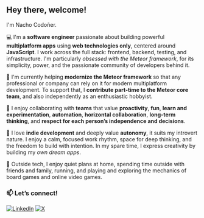 ## Hey there, welcome!

I'm Nacho Codoñer.

💻 I'm a **software engineer** passionate about building powerful **multiplatform apps** using **web technologies only**, centered around **JavaScript**. I work across the full stack: frontend, backend, testing, and infrastructure. I'm particularly _obsessed with the Meteor framework_, for its simplicity, power, and the passionate community of developers behind it.

🚀 I'm currently helping **modernize the Meteor framework** so that any professional or company can rely on it for modern multiplatform development. To support that, I **contribute part-time to the Meteor core team**, and also independently as an enthusiastic hobbyist.

🤝 I enjoy collaborating with **teams** that value **proactivity**, **fun**, **learn and experimentation**, **automation**, **horizontal collaboration**, **long-term thinking**, and **respect for each person’s independence and decisions**.

🌱 I love **indie development** and deeply value **autonomy**, it suits my introvert nature. I enjoy a calm, focused work rhythm, space for deep thinking, and the freedom to build with intention. In my spare time, I express creativity by building my _own dream apps_.

🏡 Outside tech, I enjoy quiet plans at home, spending time outside with friends and family, running, and playing and exploring the mechanics of board games and online video games.

### 📫 **Let’s connect!**

[![LinkedIn](https://img.shields.io/badge/LinkedIn-%230077B5.svg?logo=linkedin&logoColor=white)](https://linkedin.com/in/nachocodoner)
[![X](https://img.shields.io/badge/X-%23000000.svg?logo=x&logoColor=white)](https://x.com/nachocodoner)

